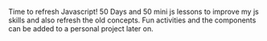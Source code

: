 Time to refresh Javascript!
50 Days and 50 mini js lessons to improve my js skills and also refresh the old concepts. Fun activities and the components can be added to a personal project later on.
